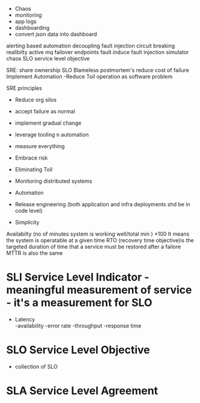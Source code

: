 - Chaos
- monitoring
- app logs
- dashboarding 
- convert json data into dashboard 

alerting based automation 
decoupling
fault injection 
circuit breaking 
realibilty 
  active mq
  failover endpoints
  fault induce 
  fault injection simulator
  chaos 
  SLO service level objective 

SRE:
  share ownership
  SLO
  Blameless postmortem's
  reduce cost of failure 
  Implement Automation -Reduce Toil 
  operation as software problem 

SRE principles
  - Reduce org silos 
  - accept failure as normal 
  - implement gradual change
  - leverage tooling n automation 
  - measure everything 


  - Embrace risk 
  - Eliminating Toil
  - Monitoring distributed systems
  - Automation
  - Release engineering (both application and infra deployments shd be in code level) 
  - Simplicity 


Availabilty
  (no of minutes system is working well/total min  ) *100 
  It means the system is operatable at a given time
  RTO (recovery time objective)is the targeted duration of time that a service must be restored after a failore 
  MTTR is also the same
 
# SLI Service Level Indicator - meaningful measurement of service - it's a measurement for SLO  
  - Latency  
   -availability 
   -error rate 
   -throughput 
   -response time 
# SLO Service Level Objective
 - collection of SLO 
# SLA Service Level Agreement


